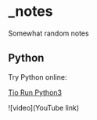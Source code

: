 # _notes
Somewhat random notes

## Python

Try Python online:

[Tio Run Python3]((https://tio.run/#python3))

![video](YouTube link)
